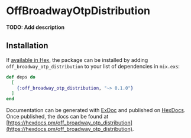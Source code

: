 # OffBroadwayOtpDistribution

**TODO: Add description**

## Installation

If [available in Hex](https://hex.pm/docs/publish), the package can be installed
by adding `off_broadway_otp_distribution` to your list of dependencies in `mix.exs`:

```elixir
def deps do
  [
    {:off_broadway_otp_distribution, "~> 0.1.0"}
  ]
end
```

Documentation can be generated with [ExDoc](https://github.com/elixir-lang/ex_doc)
and published on [HexDocs](https://hexdocs.pm). Once published, the docs can
be found at [https://hexdocs.pm/off_broadway_otp_distribution](https://hexdocs.pm/off_broadway_otp_distribution).

